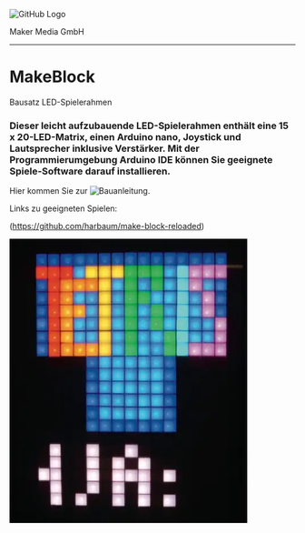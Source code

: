 ![GitHub Logo](http://www.heise.de/make/icons/make_logo.png)

Maker Media GmbH
*** 

# MakeBlock
Bausatz LED-Spielerahmen 

### Dieser leicht aufzubauende LED-Spielerahmen enthält eine 15 x 20-LED-Matrix, einen Arduino nano, Joystick und Lautsprecher inklusive Verstärker. Mit der Programmierumgebung Arduino IDE können Sie geeignete Spiele-Software darauf installieren.

Hier kommen Sie zur ![Bauanleitung](https://github.com/MakeMagazinDE/MakeBlock/blob/master/Bauanleitung/Bauanleitung).

Links zu geeigneten Spielen:

(https://github.com/harbaum/make-block-reloaded)

![Picture](https://github.com/MakeMagazinDE/MakeBlock/blob/master/tn_tetris_hw11.slr_SO.jpg) 


